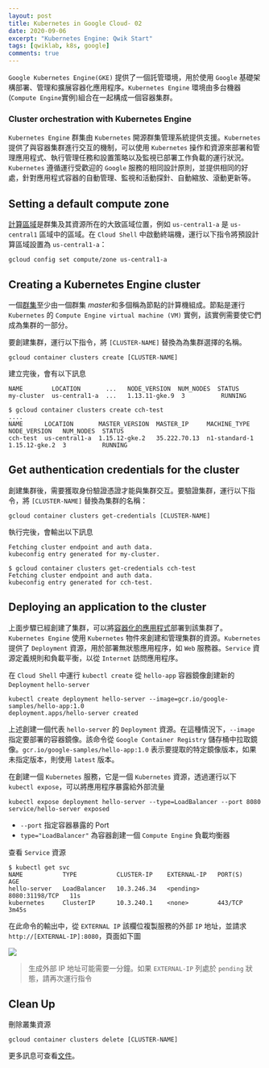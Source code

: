 ```yaml
---
layout: post
title: Kubernetes in Google Cloud- 02
date: 2020-09-06
excerpt: "Kubernetes Engine: Qwik Start"
tags: [qwiklab, k8s, google]
comments: true
---
```


`Google Kubernetes Engine(GKE)` 提供了一個託管環境，用於使用 `Google` 基礎架構部署、管理和擴展容器化應用程序。`Kubernetes Engine` 環境由多台機器(`Compute Engine`實例)組合在一起構成一個容器集群。


### Cluster orchestration with Kubernetes Engine
`Kubernetes Engine` 群集由 `Kubernetes` 開源群集管理系統提供支援。`Kubernetes` 提供了與容器集群進行交互的機制，可以使用 `Kubernetes` 操作和資源來部署和管理應用程式、執行管理任務和設置策略以及監視已部署工作負載的運行狀況。`Kubernetes` 遵循運行受歡迎的 `Google` 服務的相同設計原則，並提供相同的好處，針對應用程式容器的自動管理、監視和活動探針、自動縮放、滾動更新等。


## Setting a default compute zone
[計算區域](https://cloud.google.com/compute/docs/regions-zones/#available)是群集及其資源所在的大致區域位置，例如 `us-central1-a` 是 `us-central1` 區域中的區域。在 `Cloud Shell` 中啟動終端機，運行以下指令將預設計算區域設置為 `us-central1-a`：

```shell
gcloud config set compute/zone us-central1-a
```

## Creating a Kubernetes Engine cluster
一個[群集](https://cloud.google.com/kubernetes-engine/docs/concepts/cluster-architecture)至少由一個群集 *master*和多個稱為節點的計算機組成。節點是運行 `Kubernetes` 的 `Compute Engine virtual machine (VM)` 實例，該實例需要使它們成為集群的一部分。

要創建集群，運行以下指令，將 `[CLUSTER-NAME]` 替換為為集群選擇的名稱。

```shell
gcloud container clusters create [CLUSTER-NAME] 
```
建立完後，會有以下訊息

```shell
NAME        LOCATION       ...   NODE_VERSION  NUM_NODES  STATUS
my-cluster  us-central1-a  ...   1.13.11-gke.9  3          RUNNING
```

```shell
$ gcloud container clusters create cch-test
....
NAME      LOCATION       MASTER_VERSION  MASTER_IP     MACHINE_TYPE   NODE_VERSION   NUM_NODES  STATUS
cch-test  us-central1-a  1.15.12-gke.2   35.222.70.13  n1-standard-1  1.15.12-gke.2  3          RUNNING
```
## Get authentication credentials for the cluster
創建集群後，需要獲取身份驗證憑證才能與集群交互。要驗證集群，運行以下指令，將 `[CLUSTER-NAME]` 替換為集群的名稱：

```shell
gcloud container clusters get-credentials [CLUSTER-NAME]
```

執行完後，會輸出以下訊息

```shell
Fetching cluster endpoint and auth data.
kubeconfig entry generated for my-cluster.
```


```shell
$ gcloud container clusters get-credentials cch-test
Fetching cluster endpoint and auth data.
kubeconfig entry generated for cch-test.
```

## Deploying an application to the cluster

上面步驟已經創建了集群，可以將[容器化的應用程式](https://cloud.google.com/kubernetes-engine/docs/concepts/kubernetes-engine-overview)部署到該集群了。`Kubernetes Engine` 使用 `Kubernetes` 物件來創建和管理集群的資源。`Kubernetes` 提供了 `Deployment` 資源，用於部署無狀態應用程序，如 `Web` 服務器。`Service` 資源定義規則和負載平衡，以從 `Internet` 訪問應用程序。

在 `Cloud Shell` 中運行 `kubectl create` 從 `hello-app` 容器鏡像創建新的 `Deployment` `hello-server`

```shell
kubectl create deployment hello-server --image=gcr.io/google-samples/hello-app:1.0
deployment.apps/hello-server created
```

上述創建一個代表 `hello-server` 的 `Deployment` 資源。在這種情況下，`--image` 指定要部署的容器鏡像。該命令從 `Google Container Registry` 儲存桶中拉取鏡像。`gcr.io/google-samples/hello-app:1.0` 表示要提取的特定鏡像版本，如果未指定版本，則使用 `latest` 版本。


在創建一個 `Kubernetes` 服務，它是一個 `Kubernetes` 資源，透過運行以下 `kubectl expose`，可以將應用程序暴露給外部流量

```shell
kubectl expose deployment hello-server --type=LoadBalancer --port 8080
service/hello-server exposed
```

- `--port` 指定容器暴露的 Port
- `type="LoadBalancer"` 為容器創建一個 `Compute Engine` 負載均衡器

查看 `Service` 資源

```shell
$ kubectl get svc
NAME           TYPE           CLUSTER-IP    EXTERNAL-IP   PORT(S)          AGE
hello-server   LoadBalancer   10.3.246.34   <pending>     8080:31198/TCP   11s
kubernetes     ClusterIP      10.3.240.1    <none>        443/TCP          3m45s
```

在此命令的輸出中，從 `EXTERNAL IP` 該欄位複製服務的外部 `IP` 地址，並請求 `http://[EXTERNAL-IP]:8080`，頁面如下圖

![](https://i.imgur.com/sBcDV4F.png)

>生成外部 IP 地址可能需要一分鐘。如果 `EXTERNAL-IP` 列處於 `pending` 狀態，請再次運行指令


## Clean Up

刪除叢集資源

```shell
gcloud container clusters delete [CLUSTER-NAME]
```

更多訊息可查看[文件](https://cloud.google.com/kubernetes-engine/docs/how-to/deleting-a-cluster)。